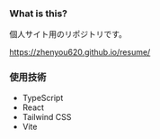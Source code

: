 ### What is this?
個人サイト用のリポジトリです。

https://zhenyou620.github.io/resume/

### 使用技術
- TypeScript
- React
- Tailwind CSS
- Vite
